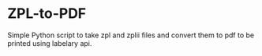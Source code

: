 # ZPL-to-PDF
Simple Python script to take zpl and zplii files and convert them to pdf to be printed using labelary api.

